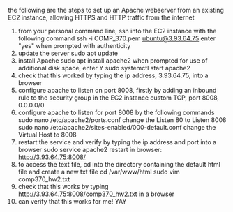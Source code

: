 the following are the steps to set up an Apache webserver from an existing EC2 instance, allowing HTTPS and HTTP traffic from the internet 
1. from your personal command line, ssh into the EC2 instance with the following command
     ssh -i COMP_370.pem ubuntu@3.93.64.75
     enter "yes" when prompted with authenticity 
2. update the server
    sudo apt update
3. install Apache
    sudo apt install apache2
    when prompted for use of additional disk space, enter Y
    sudo systemctl start apache2
4. check that this worked by typing the ip address, 3.93.64.75, into a browser
5. configure apache to listen on port 8008, firstly by adding an inbound rule to the security group in the EC2 instance
    custom TCP, port 8008, 0.0.0.0/0
6. configure apache to listen for port 8008 by the following commands
    sudo nano /etc/apache2/ports.conf
    change the Listen 80 to Listen 8008
    sudo nano /etc/apache2/sites-enabled/000-default.conf
    change the Virtual Host to 8008
7. restart the service and verify by typing the ip address and port into a browser
    sudo service apache2 restart
    in browser: http://3.93.64.75:8008/
8. to access the text file, cd into the directory containing the default html file and create a new txt file
    cd /var/www/html
    sudo vim comp370_hw2.txt
9. check that this works by typing http://3.93.64.75:8008/comp370_hw2.txt in a browser
10. can verify that this works for me! YAY
